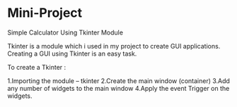 # Mini-Project
Simple Calculator Using Tkinter Module 

 Tkinter is a module which i used in my project to create GUI applications. Creating a GUI using Tkinter is an easy task.


To create a Tkinter :
 
  1.Importing the module – tkinter
  2.Create the main window (container)
  3.Add any number of widgets to the main window
  4.Apply the event Trigger on the widgets.
